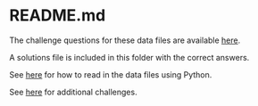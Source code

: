 # README.md

The challenge questions for these data files are available [here](https://docs.google.com/document/d/1jpHrrysVPO_enHTwFLRmIQa5Rar7wqaJLgr6ntBIubQ/edit#). 

A solutions file is included in this folder with the correct answers. 

See [here](https://github.com/pbeens/CS-Challenge-Data-Files/blob/master/Python%20Stub.py) for how to read in the data files using Python. 

See [here](https://sites.google.com/view/programmingchallenges/home) for additional challenges.